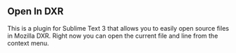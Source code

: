 ## Open In DXR

This is a plugin for Sublime Text 3 that allows you to easily open source files in Mozilla DXR.
Right now you can open the current file and line from the context menu.
